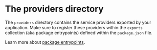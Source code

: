 # The providers directory

The `providers` directory contains the service providers exported by your application. Make sure to register these providers within the `exports` collection (aka package entrypoints) defined within the `package.json` file.

Learn more about [package entrypoints](https://nodejs.org/api/packages.html#package-entry-points).
